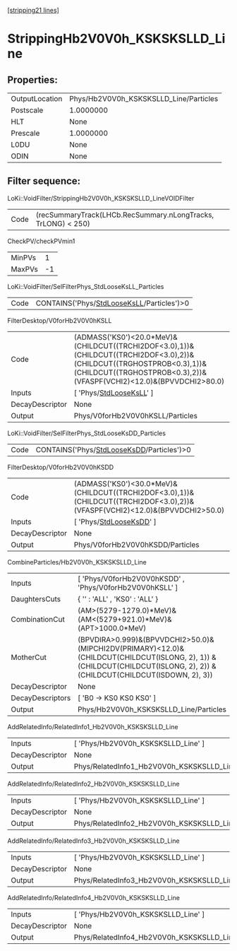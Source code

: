 [[stripping21 lines]](./stripping21-index)

# StrippingHb2V0V0h_KSKSKSLLD_Line

## Properties:

|                |                                        |
|----------------|----------------------------------------|
| OutputLocation | Phys/Hb2V0V0h_KSKSKSLLD_Line/Particles |
| Postscale      | 1.0000000                              |
| HLT            | None                                   |
| Prescale       | 1.0000000                              |
| L0DU           | None                                   |
| ODIN           | None                                   |

## Filter sequence:

LoKi::VoidFilter/StrippingHb2V0V0h_KSKSKSLLD_LineVOIDFilter

|      |                                                               |
|------|---------------------------------------------------------------|
| Code | (recSummaryTrack(LHCb.RecSummary.nLongTracks, TrLONG) \< 250) |

CheckPV/checkPVmin1

|        |     |
|--------|-----|
| MinPVs | 1   |
| MaxPVs | -1  |

LoKi::VoidFilter/SelFilterPhys_StdLooseKsLL_Particles

|      |                                                                                          |
|------|------------------------------------------------------------------------------------------|
| Code | CONTAINS('Phys/[StdLooseKsLL](./stripping21-commonparticles-stdlooseksll)/Particles')\>0 |

FilterDesktop/V0forHb2V0V0hKSLL

|                 |                                                                                                                                                                                                    |
|-----------------|----------------------------------------------------------------------------------------------------------------------------------------------------------------------------------------------------|
| Code            | (ADMASS('KS0')\<20.0\*MeV)&(CHILDCUT((TRCHI2DOF\<3.0),1))&(CHILDCUT((TRCHI2DOF\<3.0),2))&(CHILDCUT((TRGHOSTPROB\<0.3),1))&(CHILDCUT((TRGHOSTPROB\<0.3),2))&(VFASPF(VCHI2)\<12.0)&(BPVVDCHI2\>80.0) |
| Inputs          | [ 'Phys/[StdLooseKsLL](./stripping21-commonparticles-stdlooseksll)' ]                                                                                                                            |
| DecayDescriptor | None                                                                                                                                                                                               |
| Output          | Phys/V0forHb2V0V0hKSLL/Particles                                                                                                                                                                   |

LoKi::VoidFilter/SelFilterPhys_StdLooseKsDD_Particles

|      |                                                                                          |
|------|------------------------------------------------------------------------------------------|
| Code | CONTAINS('Phys/[StdLooseKsDD](./stripping21-commonparticles-stdlooseksdd)/Particles')\>0 |

FilterDesktop/V0forHb2V0V0hKSDD

|                 |                                                                                                                                  |
|-----------------|----------------------------------------------------------------------------------------------------------------------------------|
| Code            | (ADMASS('KS0')\<30.0\*MeV)&(CHILDCUT((TRCHI2DOF\<3.0),1))&(CHILDCUT((TRCHI2DOF\<3.0),2))&(VFASPF(VCHI2)\<12.0)&(BPVVDCHI2\>50.0) |
| Inputs          | [ 'Phys/[StdLooseKsDD](./stripping21-commonparticles-stdlooseksdd)' ]                                                          |
| DecayDescriptor | None                                                                                                                             |
| Output          | Phys/V0forHb2V0V0hKSDD/Particles                                                                                                 |

CombineParticles/Hb2V0V0h_KSKSKSLLD_Line

|                  |                                                                                                                                                                             |
|------------------|-----------------------------------------------------------------------------------------------------------------------------------------------------------------------------|
| Inputs           | [ 'Phys/V0forHb2V0V0hKSDD' , 'Phys/V0forHb2V0V0hKSLL' ]                                                                                                                   |
| DaughtersCuts    | { '' : 'ALL' , 'KS0' : 'ALL' }                                                                                                                                              |
| CombinationCut   | (AM\>(5279-1279.0)\*MeV)&(AM\<(5279+921.0)\*MeV)&(APT\>1000.0\*MeV)                                                                                                         |
| MotherCut        | (BPVDIRA\>0.999)&(BPVVDCHI2\>50.0)&(MIPCHI2DV(PRIMARY)\<12.0)& (CHILDCUT(CHILDCUT(ISLONG, 2), 1)) & (CHILDCUT(CHILDCUT(ISLONG, 2), 2)) & (CHILDCUT(CHILDCUT(ISDOWN, 2), 3)) |
| DecayDescriptor  | None                                                                                                                                                                        |
| DecayDescriptors | [ 'B0 -\> KS0 KS0 KS0' ]                                                                                                                                                  |
| Output           | Phys/Hb2V0V0h_KSKSKSLLD_Line/Particles                                                                                                                                      |

AddRelatedInfo/RelatedInfo1_Hb2V0V0h_KSKSKSLLD_Line

|                 |                                                     |
|-----------------|-----------------------------------------------------|
| Inputs          | [ 'Phys/Hb2V0V0h_KSKSKSLLD_Line' ]                |
| DecayDescriptor | None                                                |
| Output          | Phys/RelatedInfo1_Hb2V0V0h_KSKSKSLLD_Line/Particles |

AddRelatedInfo/RelatedInfo2_Hb2V0V0h_KSKSKSLLD_Line

|                 |                                                     |
|-----------------|-----------------------------------------------------|
| Inputs          | [ 'Phys/Hb2V0V0h_KSKSKSLLD_Line' ]                |
| DecayDescriptor | None                                                |
| Output          | Phys/RelatedInfo2_Hb2V0V0h_KSKSKSLLD_Line/Particles |

AddRelatedInfo/RelatedInfo3_Hb2V0V0h_KSKSKSLLD_Line

|                 |                                                     |
|-----------------|-----------------------------------------------------|
| Inputs          | [ 'Phys/Hb2V0V0h_KSKSKSLLD_Line' ]                |
| DecayDescriptor | None                                                |
| Output          | Phys/RelatedInfo3_Hb2V0V0h_KSKSKSLLD_Line/Particles |

AddRelatedInfo/RelatedInfo4_Hb2V0V0h_KSKSKSLLD_Line

|                 |                                                     |
|-----------------|-----------------------------------------------------|
| Inputs          | [ 'Phys/Hb2V0V0h_KSKSKSLLD_Line' ]                |
| DecayDescriptor | None                                                |
| Output          | Phys/RelatedInfo4_Hb2V0V0h_KSKSKSLLD_Line/Particles |
